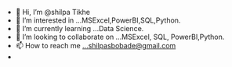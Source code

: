 - 👋 Hi, I’m @shilpa Tikhe
- 👀 I’m interested in ...MSExcel,PowerBI,SQL,Python.
- 🌱 I’m currently learning ...Data Science.
- 💞️ I’m looking to collaborate on ...MSExcel, SQL, PowerBI,Python.
- 📫 How to reach me ...shilpasbobade@gmail.com
- 

<!---
shilpasbobade/shilpasbobade is a ✨ special ✨ repository because its `README.md` (this file) appears on your GitHub profile.
You can click the Preview link to take a look at your changes.
--->
